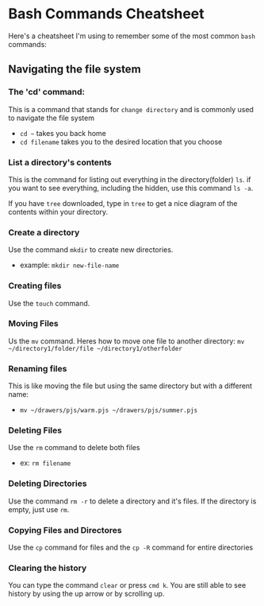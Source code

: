 # Bash Commands Cheatsheet

Here's a cheatsheet I'm using to remember some of the most common `bash` commands:

## Navigating the file system

### The 'cd' command:  
This is a command that stands for `change directory` and is commonly used to navigate the file system
* `cd ~` takes you back home
* `cd filename` takes you to the desired location that you choose

### List a directory's contents  
This is the command for listing out everything in the directory(folder) `ls`. if you want to see everything, including the hidden, use this command `ls -a`. 

If you have `tree` downloaded, type in `tree` to get a nice diagram of the contents within your directory. 

### Create a directory 
Use the command `mkdir` to create new directories. 
* example: `mkdir new-file-name`

### Creating files
Use the `touch` command. 

### Moving Files
Us the `mv` command. Heres how to move one file to another directory:
`mv ~/directory1/folder/file ~/directory1/otherfolder`

### Renaming files 
This is like moving the file but using the same directory but with a different name: 
* `mv ~/drawers/pjs/warm.pjs ~/drawers/pjs/summer.pjs`

### Deleting Files
Use the `rm` command to delete both files
* ex: `rm filename`

### Deleting Directories
Use the command `rm -r` to delete a directory and it's files. If the directory is empty, just use `rm`.

### Copying Files and Directores
Use the `cp` command for files and the `cp -R` command for entire directories 

### Clearing the history 
You can type the command `clear` or press `cmd k`. You are still able to see history by using the up arrow or by scrolling up.  